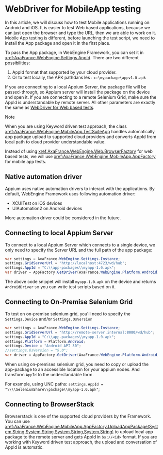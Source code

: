 # WebDriver for MobileApp testing
In this article, we will discuss how to test Mobile applications running on Android and iOS.
It is easier to test Web based applications, because we can just open the browser and type the URL, then we are able to work on it.
Mobile App testing is different, before launching the test script, we need to install the App package and open it in the first place.

To pass the App package, in WebEngine Framework, you can set it in <xref:AxaFrance.WebEngine.Settings.AppId>.
There are two different possibilities:
1. AppId format that supported by your cloud provider. 
2. Or to test locally, the APK pathdans les : `c:\mypackage\appv1.0.apk`

If you are connecting to a local Appium Server, the package file will be passed-through, so Appium server will install the package on the device and open it.
If you are connecting to a remote Selenium Grid, make sure the AppId is understandable by remote server.
All other parameters are exactly the same as [WebDriver for Web based tests](web-driver.md).

> [!NOTE]
> When you are using Keyword driven test approach,
> the class <xref:AxaFrance.WebEngine.MobileApp.TestSuiteApp> handles automatically app package upload to supported cloud providers and converts AppId from local path to cloud provider understandable value.

Instead of using <xref:AxaFrance.WebEngine.Web.BrowserFactory> for web based tests, we will use <xref:AxaFrance.WebEngine.MobileApp.AppFactory> for mobile app tests.

## Native automation driver
Appium uses native automation drivers to interact with the applications.
By default, WebEngine Framework uses following automation driver:
* XCUITest on iOS devices
* UIAutomation2 on Android devices

More automation driver could be considered in the future.

## Connecting to local Appium Server
To connect to a local Appium Server which connects to a single device,
we only need to specify the Server URL and the full path of the app package: 

```csharp
var settings = AxaFrance.WebEngine.Settings.Instance;
settings.GridServerUrl = "http://localhost:4723/wd/hub";
settings.AppId = "C:\\app-packages\\myapp-1.0.apk";
var driver = AppFactory.GetDriver(AxaFrance.WebEngine.Platform.Android);
```
The above code snippet will install `myapp-1.0.apk` on the device and returns `AndroidDriver` so you can write test scripts based on it.

## Connecting to On-Premise Selenium Grid
To test on on-premise selenium grid, you'll need to specify the `Settings.Device` and/or `Settings.OsVersion`

```csharp
var settings = AxaFrance.WebEngine.Settings.Instance;
settings.GridServerUrl = "http://remote-server.internal:8080/wd/hub";
settings.AppId = "C:\\app-packages\\myapp-1.0.apk";
settings.Platform = Platform.Android;
settings.Device = "Android API 30";
//settings.OsVersion = "9.0";
var driver = AppFactory.GetDriver(AxaFrance.WebEngine.Platform.Android);
```

When using on-premises selenium grid, you need to copy or upload the app-package to an accessible location for your appium nodes.
And transform `AppId` to the understandable form.

For example, using UNC paths: `settings.AppId = "\\\\SeleniumShare\\package\\myapp-1.0.apk"`;


## Connecting to BrowserStack
Browserstack is one of the supported cloud providers by the Framework.
You can use <xref:AxaFrance.WebEngine.MobileApp.AppFactory.UploadAppPackage(System.String,System.String,System.String,System.String)> to upload local app package to the remote server and gets AppId in `bs://<id>` format.
If you are working with Keyword driven test approach, the upload and conversation of AppId is automatic.
